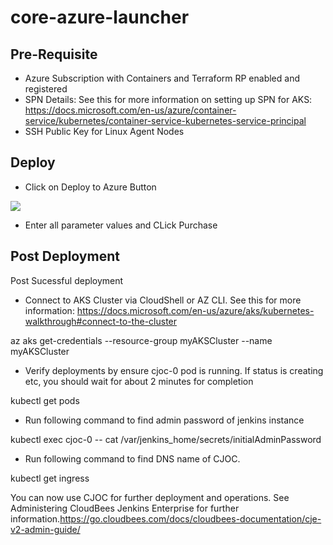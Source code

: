 # core-azure-launcher


## Pre-Requisite
 - Azure Subscription with Containers and Terraform RP enabled and registered
 - SPN Details: See this for more information on setting up SPN for AKS: https://docs.microsoft.com/en-us/azure/container-service/kubernetes/container-service-kubernetes-service-principal
 - SSH Public Key for Linux Agent Nodes
 
 
 ## Deploy
 
 - Click on Deploy to Azure Button

<a href="https://portal.azure.com/#create/Microsoft.Template/uri/https%3A%2F%2Fraw.githubusercontent.com%2FSpektraSystems%2Fcore-azure-launcher%2Fmaster%2Fazuredeploy.json" target="_blank">
    <img src="http://azuredeploy.net/deploybutton.png"/>
</a>

- Enter all parameter values and CLick Purchase

## Post Deployment
Post Sucessful deployment
- Connect to AKS Cluster via CloudShell or AZ CLI. See this for more information: https://docs.microsoft.com/en-us/azure/aks/kubernetes-walkthrough#connect-to-the-cluster

az aks get-credentials --resource-group myAKSCluster --name myAKSCluster

- Verify deployments by ensure cjoc-0 pod is running. If status is creating etc, you should wait for about 2 minutes for completion

kubectl get pods

- Run following command to find admin password of jenkins instance

kubectl exec cjoc-0 -- cat /var/jenkins_home/secrets/initialAdminPassword

- Run following command to find DNS name of CJOC.

 kubectl get ingress


You can now use CJOC for further deployment and operations. See Administering CloudBees Jenkins Enterprise for further information.https://go.cloudbees.com/docs/cloudbees-documentation/cje-v2-admin-guide/


 
